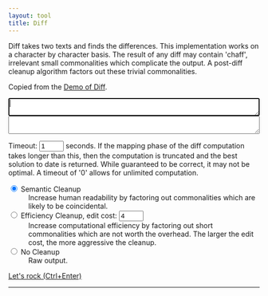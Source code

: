 ```yaml
---
layout: tool
title: Diff
---
```


<script src="https://cdn.jsdelivr.net/npm/diff_match_patch@0.1.1/lib/diff_match_patch.js"></script>
<script src="https://cdn.jsdelivr.net/npm/autosize@4.0.2/dist/autosize.min.js"></script>

Diff takes two texts and finds the differences.
This implementation works on a character by character basis.
The result of any diff may contain 'chaff',
irrelevant small commonalities which complicate the output.
A post-diff cleanup algorithm factors out these trivial commonalities.

Copied from the [Demo of Diff](https://neil.fraser.name/software/diff_match_patch/demos/diff.html).

<textarea id="text1" autofocus="true" style="-webkit-box-sizing: border-box; -moz-box-sizing: border-box; box-sizing: border-box; width: 100%;"></textarea>
<textarea id="text2" autofocus="true" style="-webkit-box-sizing: border-box; -moz-box-sizing: border-box; box-sizing: border-box; width: 100%;"></textarea>

Timeout:
<input id="timeout" type="text" size=3 maxlength=5 value="1">
seconds.
If the mapping phase of the diff computation takes longer than this,
then the computation is truncated and the best solution to date is returned.
While guaranteed to be correct, it may not be optimal.
A timeout of '0' allows for unlimited computation.

<dl>
<dt><input name="cleanup" id="semantic" type="radio" checked>
<label for="semantic">Semantic Cleanup</label></dt>
<dd>Increase human readability by factoring out commonalities
which are likely to be coincidental.</dd>
<dt><input type="radio" name="cleanup" id="efficiency">
<label FOR="efficiency">Efficiency Cleanup</label>,
edit cost: <input type="text" size=3 maxlength=5 value="4" id="editcost"></dt>
<dd>Increase computational efficiency by factoring out short commonalities which are
not worth the overhead.  The larger the edit cost, the more aggressive the cleanup.</dd>
<dt><input type="radio" name="cleanup" id="raw">
<label for="raw">No Cleanup</label></dt>
<dd>Raw output.</dd>
</dl>

[Let's rock (Ctrl+Enter)](javascript:launch();)

---

<div id="outputdiv"></div>

<script>
var dmp = new diff_match_patch();
var textarea1 = document.getElementById('text1');
var textarea2 = document.getElementById('text2');

function launch() {
    var text1 = textarea1.value;
    var text2 = textarea2.value;
    dmp.Diff_Timeout = parseFloat(document.getElementById('timeout').value);
    dmp.Diff_EditCost = parseFloat(document.getElementById('editcost').value);
    
    var ms_start = (new Date()).getTime();
    var d = dmp.diff_main(text1, text2);
    var ms_end = (new Date()).getTime();
    
    if (document.getElementById('semantic').checked) {
        dmp.diff_cleanupSemantic(d);
    }
    if (document.getElementById('efficiency').checked) {
        dmp.diff_cleanupEfficiency(d);
    }
    var ds = dmp.diff_prettyHtml(d);
    document.getElementById('outputdiv').innerHTML = ds + '<BR>Time: ' + (ms_end - ms_start) / 1000 + 's';
}

autosize(textarea1);
autosize(textarea2);

var listener = event => {
    if (event.ctrlKey && event.key === "Enter") launch();
};
textarea1.addEventListener("keydown", listener);
textarea2.addEventListener("keydown", listener);
</script>
